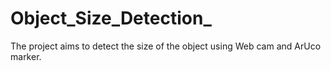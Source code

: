 # Object_Size_Detection_
The project aims to detect the size of the object using Web cam and ArUco marker.

